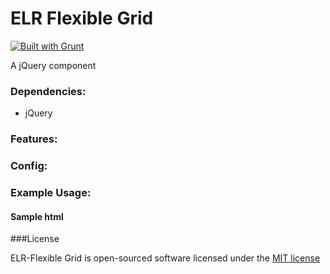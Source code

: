 # ELR Flexible Grid

[![Built with Grunt](https://cdn.gruntjs.com/builtwith.png)](http://gruntjs.com/)

A jQuery component

### Dependencies:

+ jQuery

### Features:

### Config:

### Example Usage:

#### Sample html

###License

ELR-Flexible Grid is open-sourced software licensed under the [MIT license](http://opensource.org/licenses/MIT)